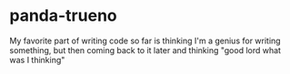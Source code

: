 # panda-trueno

My favorite part of writing code so far is thinking I'm a genius for writing something, but then coming back to it later and thinking "good lord what was I thinking"